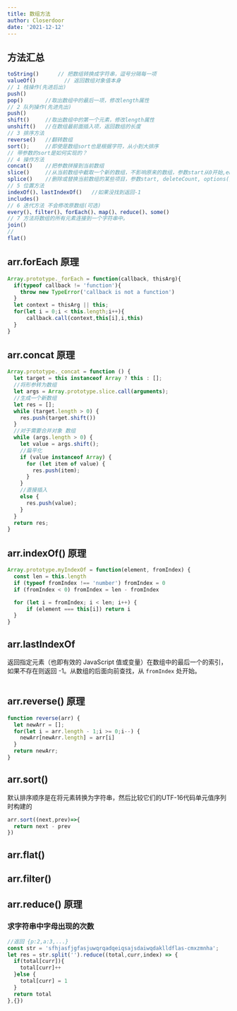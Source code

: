 ```yaml
---
title: 数组方法
author: Closerdoor
date: '2021-12-12'
---
```

## 方法汇总
```js
toString()		// 把数组转换成字符串，逗号分隔每一项
valueOf()         // 返回数组对象值本身
// 1 栈操作(先进后出)
push()
pop() 		//取出数组中的最后一项，修改length属性
// 2 队列操作(先进先出)
push()
shift()		//取出数组中的第一个元素，修改length属性
unshift() 	//在数组最前面插入项，返回数组的长度
// 3 排序方法
reverse()	//翻转数组
sort(); 	//即使是数组sort也是根据字符，从小到大排序
// 带参数的sort是如何实现的？
// 4 操作方法
concat()  	//把参数拼接到当前数组
slice() 	//从当前数组中截取一个新的数组，不影响原来的数组，参数start从0开始,end从1开始
splice()	//删除或替换当前数组的某些项目，参数start, deleteCount, options(要替换的项目)
// 5 位置方法
indexOf()、lastIndexOf()   //如果没找到返回-1
includes()
// 6 迭代方法 不会修改原数组(可选)
every()、filter()、forEach()、map()、reduce()、some()
// 7 方法将数组的所有元素连接到一个字符串中。
join()
//
flat()
```
## arr.forEach 原理
```js
Array.prototype._forEach = function(callback, thisArg){
  if(typeof callback != 'function'){
    throw new TypeError('callback is not a function')
  }
  let context = thisArg || this;
  for(let i = 0;i < this.length;i++){
      callback.call(context,this[i],i,this)
  }
}

```
## arr.concat 原理
```js
Array.prototype._concat = function () {
  let target = this instanceof Array ? this : [];
  //将形参转为数组
  let args = Array.prototype.slice.call(arguments);
  //生成一个新数组
  let res = [];
  while (target.length > 0) {
    res.push(target.shift())
  }
  //对于需要合并对象 数组
  while (args.length > 0) {
    let value = args.shift();
    //扁平化
    if (value instanceof Array) {
      for (let item of value) {
        res.push(item);
      }
    }
    //直接插入
    else {
      res.push(value);
    }
  }
  return res;
}
```
## arr.indexOf() 原理
```js
Array.prototype.myIndexOf = function(element, fromIndex) {
  const len = this.length
  if (typeof fromIndex !== 'number') fromIndex = 0
  if (fromIndex < 0) fromIndex = len - fromIndex

  for (let i = fromIndex; i < len; i++) {
      if (element === this[i]) return i
  }
}
```
## arr.lastIndexOf
返回指定元素（也即有效的 JavaScript 值或变量）在数组中的最后一个的索引，如果不存在则返回 -1。从数组的后面向前查找，从 `fromIndex` 处开始。
```js
```
## arr.reverse() 原理
```js
function reverse(arr) {
  let newArr = [];
  for(let i = arr.length - 1;i >= 0;i--) {
    newArr[newArr.length] = arr[i]
  }
  return newArr;
}
```
## arr.sort()
默认排序顺序是在将元素转换为字符串，然后比较它们的UTF-16代码单元值序列时构建的
```js
arr.sort((next,prev)=>{
  return next - prev
})
```
## arr.flat()

## arr.filter()

## arr.reduce() 原理
### 求字符串中字母出现的次数
```js
//返回 {p:2,a:3,...}
const str = 'sfhjasfjgfasjuwqrqadqeiqsajsdaiwqdaklldflas-cmxzmnha';
let res = str.split('').reduce((total,curr,index) => {
  if(total[curr]){
    total[curr]++
  }else {
    total[curr] = 1
  }
  return total
},{})
```

